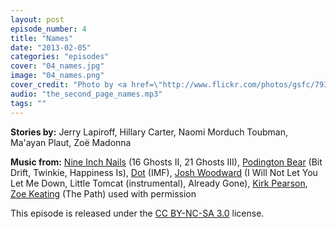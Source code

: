 ```yaml
---
layout: post
episode_number: 4
title: "Names"
date: "2013-02-05"
categories: "episodes"
cover: "04_names.jpg"
image: "04_names.png"
cover_credit: "Photo by <a href=\"http://www.flickr.com/photos/gsfc/7931831962/\">NASA/GSFC/SDO</a>"
audio: "the_second_page_names.mp3"
tags: ""
---
```


**Stories by:** Jerry Lapiroff, Hillary Carter, Naomi Morduch Toubman, Ma'ayan Plaut, Zoë Madonna

**Music from:** [Nine Inch Nails][nin] (16 Ghosts II, 21 Ghosts III), [Podington Bear][podington] (Bit Drift, Twinkie, Happiness Is), [Dot][dot] (IMF), [Josh Woodward][woodward] (I Will Not Let You Let Me Down, Little Tomcat (instrumental), Already Gone), [Kirk Pearson][kirk], [Zoe Keating][keating] (The Path) used with permission

[nin]: http://www.nin.com/
[podington]: http://podingtonbear.com/
[dot]: http://freemusicarchive.org/music/DOt/
[woodward]: http://www.joshwoodward.com/
[kirk]: http://kirkpearson.bandcamp.com/
[keating]: http://zoekeating.com/

This episode is released under the <a rel="license" href="http://creativecommons.org/licenses/by-nc-sa/3.0/">CC BY-NC-SA 3.0</a> license.